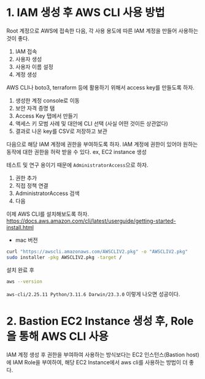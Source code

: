 # 1. IAM 생성 후 AWS CLI 사용 방법
Root 계정으로 AWS에 접속한 다음, 각 사용 용도에 따른 IAM 계정을 만들어 사용하는 것이 좋다.

1. IAM 접속
2. 사용자 생성
3. 사용자 이름 설정
4. 계정 생성

AWS CLI나 boto3, terraform 등에 활용하기 위해서 access key를 만들도록 하자.

1. 생성한 계정 console로 이동
2. 보안 자격 증명 탬
3. Access Key 탭에서 만들기
4. 액세스 키 모범 사례 및 대안에 CLI 선택 (사실 어떤 것이든 상관없다)
5. 결과로 나온 key를 CSV로 저장하고 보관

다음으로 해당 IAM 계정에 권한을 부여하도록 하자. IAM 계정에 권한이 있어야 원하는 동작에 대한 권한을 허락 받을 수 있다. ex, EC2 instance 생성

테스트 및 연구 용이기 때문에 `AdministratorAccess`으로 하자.

1. 권한 추가
2. 직접 정책 연결
3. AdministratorAccess 검색
4. 다음

이제 AWS CLI를 설치해보도록 하자.
https://docs.aws.amazon.com/cli/latest/userguide/getting-started-install.html

- mac 버전
```sh
curl "https://awscli.amazonaws.com/AWSCLIV2.pkg" -o "AWSCLIV2.pkg"
sudo installer -pkg AWSCLIV2.pkg -target /
```

설치 완료 후

```sh
aws --version
```
`aws-cli/2.25.11 Python/3.11.6 Darwin/23.3.0` 이렇게 나오면 성공이다.

# 2. Bastion EC2 Instance 생성 후, Role을 통해 AWS CLI 사용
IAM 계정 생성 후 권한을 부여하여 사용하는 방식보다는 EC2 인스턴스(Bastion host)에 IAM Role을 부여하여, 해당 EC2 Instance에서 aws cli를 사용하는 방법이 더 좋다.

